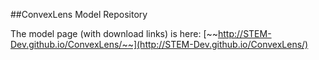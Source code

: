 ##ConvexLens Model Repository

The model page (with download links) is here:
[~~http://STEM-Dev.github.io/ConvexLens/~~](http://STEM-Dev.github.io/ConvexLens/) 


